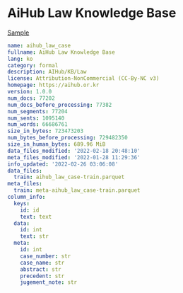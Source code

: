# AiHub Law Knowledge Base
 
[Sample](../sample/aihub_law_case.txt)
 
<!-- MARKDOWN-AUTO-DOCS:START (CODE:src=../../../ekorpkit/resources/corpora/aihub_law_case.yaml) -->
<!-- The below code snippet is automatically added from ../../../ekorpkit/resources/corpora/aihub_law_case.yaml -->
```yaml
name: aihub_law_case
fullname: AiHub Law Knowledge Base
lang: ko
category: formal
description: AIHub/KB/Law
license: Attribution-NonCommercial (CC-By-NC v3)
homepage: https://aihub.or.kr
version: 1.0.0
num_docs: 77202
num_docs_before_processing: 77382
num_segments: 77204
num_sents: 1095140
num_words: 66686761
size_in_bytes: 723473203
num_bytes_before_processing: 729482350
size_in_human_bytes: 689.96 MiB
data_files_modified: '2022-02-18 20:48:10'
meta_files_modified: '2022-01-28 11:29:36'
info_updated: '2022-02-26 03:06:08'
data_files:
  train: aihub_law_case-train.parquet
meta_files:
  train: meta-aihub_law_case-train.parquet
column_info:
  keys:
    id: id
    text: text
  data:
    id: int
    text: str
  meta:
    id: int
    case_number: str
    case_name: str
    abstract: str
    precedent: str
    jugement_note: str
```
<!-- MARKDOWN-AUTO-DOCS:END -->
